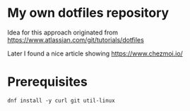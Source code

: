 # My own dotfiles repository
Idea for this approach originated from https://www.atlassian.com/git/tutorials/dotfiles

Later I found a nice article showing https://www.chezmoi.io/

# Prerequisites #
```
dnf install -y curl git util-linux
```
